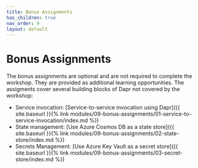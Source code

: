 ```yaml
---
title: Bonus Assignments
has_children: true
nav_order: 9
layout: default
---
```


# Bonus Assignments

The bonus assignments are optional and are not required to complete the workshop.  They are provided as additional learning opportunities. The assigments cover several building blocks of Dapr not covered by the workshop:

- Service invocation: [Service-to-service invocation using Dapr]({{ site.baseurl }}{% link modules/09-bonus-assignments/01-service-to-service-invocation/index.md %})
- State management: [Use Azure Cosmos DB as a state store]({{ site.baseurl }}{% link modules/09-bonus-assignments/02-state-store/index.md %})
- Secrets Management: [Use Azure Key Vault as a secret store]({{ site.baseurl }}{% link modules/09-bonus-assignments/03-secret-store/index.md %})


